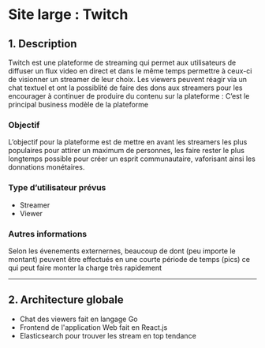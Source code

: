 # Site large : Twitch

## 1. Description

Twitch est une plateforme de streaming qui permet aux utilisateurs de diffuser un flux video en direct et dans le même temps permettre à ceux-ci de visionner un streamer de leur choix. Les viewers peuvent réagir via un chat textuel et ont la possiblité de faire des dons aux streamers pour les encourager à continuer de produire du contenu sur la plateforme : C’est le principal business modèle de la plateforme

### Objectif

L’objectif pour la plateforme est de mettre en avant les streamers les plus populaires pour attirer un maximum de personnes, les faire rester le plus longtemps possible pour créer un esprit communautaire, vaforisant ainsi les donnations monétaires.

### Type d’utilisateur prévus

- Streamer
- Viewer

### Autres informations

Selon les évenements externernes, beaucoup de dont (peu importe le montant) peuvent être effectués en une courte période de temps (pics) ce qui peut faire monter la charge très rapidement

---

## 2. Architecture globale

- Chat des viewers fait en langage Go
- Frontend de l'application Web fait en React.js
- Elasticsearch pour trouver les stream en top tendance
